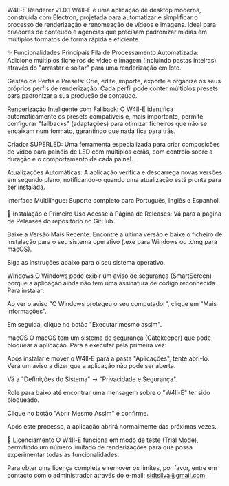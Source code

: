 W4ll-E Renderer v1.0.1
W4ll-E é uma aplicação de desktop moderna, construída com Electron, projetada para automatizar e simplificar o processo de renderização e renomeação de vídeos e imagens. Ideal para criadores de conteúdo e agências que precisam padronizar mídias em múltiplos formatos de forma rápida e eficiente.

✨ Funcionalidades Principais
Fila de Processamento Automatizada: Adicione múltiplos ficheiros de vídeo e imagem (incluindo pastas inteiras) através do "arrastar e soltar" para uma renderização em lote.

Gestão de Perfis e Presets: Crie, edite, importe, exporte e organize os seus próprios perfis de renderização. Cada perfil pode conter múltiplos presets para padronizar a sua produção de conteúdo.

Renderização Inteligente com Fallback: O W4ll-E identifica automaticamente os presets compatíveis e, mais importante, permite configurar "fallbacks" (adaptações) para otimizar ficheiros que não se encaixam num formato, garantindo que nada fica para trás.

Criador SUPERLED: Uma ferramenta especializada para criar composições de vídeo para painéis de LED com múltiplos ecrãs, com controlo sobre a duração e o comportamento de cada painel.

Atualizações Automáticas: A aplicação verifica e descarrega novas versões em segundo plano, notificando-o quando uma atualização está pronta para ser instalada.

Interface Multilíngue: Suporte completo para Português, Inglês e Espanhol.

🚀 Instalação e Primeiro Uso
Acesse a Página de Releases: Vá para a página de Releases do repositório no GitHub.

Baixe a Versão Mais Recente: Encontre a última versão e baixe o ficheiro de instalação para o seu sistema operativo (.exe para Windows ou .dmg para macOS).

Siga as instruções abaixo para o seu sistema operativo.

Windows
O Windows pode exibir um aviso de segurança (SmartScreen) porque a aplicação ainda não tem uma assinatura de código reconhecida. Para instalar:

Ao ver o aviso "O Windows protegeu o seu computador", clique em "Mais informações".

Em seguida, clique no botão "Executar mesmo assim".

macOS
O macOS tem um sistema de segurança (Gatekeeper) que pode bloquear a aplicação. Para a executar pela primeira vez:

Após instalar e mover o W4ll-E para a pasta "Aplicações", tente abri-lo. Verá um aviso a dizer que a aplicação não pode ser aberta.

Vá a "Definições do Sistema" -> "Privacidade e Segurança".

Role para baixo até encontrar uma mensagem sobre o "W4ll-E" ter sido bloqueado.

Clique no botão "Abrir Mesmo Assim" e confirme.

Após este processo, a aplicação abrirá normalmente das próximas vezes.

🔑 Licenciamento
O W4ll-E funciona em modo de teste (Trial Mode), permitindo um número limitado de renderizações para que possa experimentar todas as funcionalidades.

Para obter uma licença completa e remover os limites, por favor, entre em contacto com o administrador através do e-mail: sidtsilva@gmail.com
